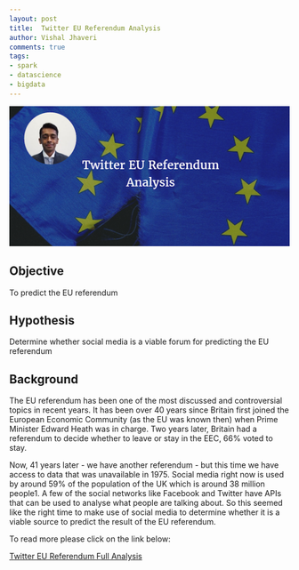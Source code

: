 ```yaml
--- 
layout: post 
title:  Twitter EU Referendum Analysis
author: Vishal Jhaveri
comments: true 
tags: 
- spark 
- datascience
- bigdata 
---
```


![EU Twitter Referendum Analysis Vishal](../images/vish_eu.png)

## Objective

To predict the EU referendum

## Hypothesis 

Determine whether social media is a viable forum for predicting the EU referendum

## Background

The EU referendum has been one of the most discussed and controversial topics in recent years. It has been over 40 years since Britain first joined the European Economic Community (as the EU was known then) when Prime Minister Edward Heath was in charge. Two years later, Britain had a referendum to decide whether to leave or stay in the EEC, 66% voted to stay.

Now, 41 years later - we have another referendum - but this time we have access to data that was unavailable in 1975. Social media right now is used by around 59% of the population of the UK which is around 38 million people1. A few of the social networks like Facebook and Twitter have APIs that can be used to analyse what people are talking about. So this seemed like the right time to make use of social media to determine whether it is a viable source to predict the result of the EU referendum.

To read more please click on the link below:

[Twitter EU Referendum Full Analysis](http://www.capgemini.com/blog/insights-data-blog/2016/09/twitter-eu-referendum-analysis-by-vishal-jhaveri)

